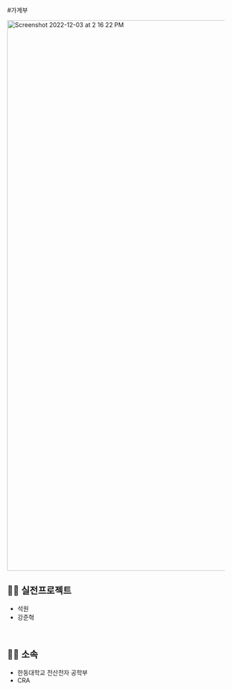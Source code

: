 #가계부

<img width="1274" alt="Screenshot 2022-12-03 at 2 16 22 PM" src="https://user-images.githubusercontent.com/98035984/205425191-d2c0d47b-deb2-44e0-b3e5-8ca415544221.png">



## 🏃‍♂️ 실전프로젝트 
 - 석원
 - 강준혁

<br/>

## 🏃‍♂️ 소속
  - 한동대학교 전산전자 공학부
  - CRA
<br/>
